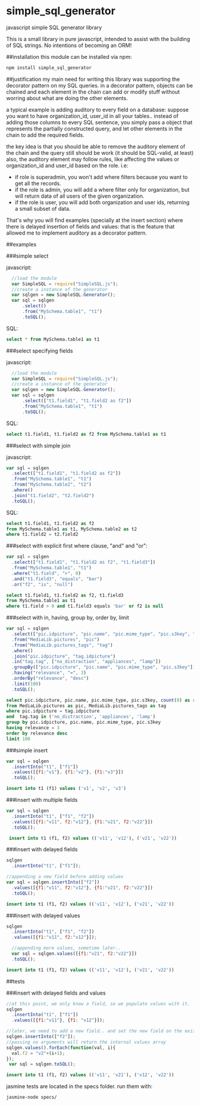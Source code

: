# simple_sql_generator
javascript simple SQL generator library

This is a small library in pure javascript, intended to assist with the building of SQL strings. No intentions of becoming an ORM!

##installation
this module can be installed via npm: 

```bash
npm install simple_sql_generator
```

##justification
my main need for writing this library was supporting the decorator pattern on my SQL queries.
in a decorator pattern, objects can be chained and each element in the chain can add or modify stuff without worring about what are doing the other elements.

a typical example is adding auditory to every field on a database: 
suppose you want to have organization_id, user_id in all your tables.. instead of adding those columns to every SQL sentence, you simply pass a object that represents the partially constructed query, and let other elements in the chain to add the required fields.

the key idea is that you should be able to remove the auditory element of the chain and the query still should be work (it should be SQL-valid, at least) 
also, the auditory element may follow rules, like affecting the values or organization_id and user_id based on the role.
i.e: 
- if role is superadmin, you won't add where filters because you want to get all the records.
- if the role is admin, you will add a where filter only for organization, but will return data of all users of the given organization.
- if the role is user, you will add both organization and user ids, returning a small subset of data. 

That's why you will find examples (specially at the insert section) where there is delayed insertion of fields and values: that is the feature that allowed me to implement auditory as a decorator pattern.  

##examples

###simple select

javascript: 

```javascript
  //load the module
  var SimpleSQL = require("SimpleSQL.js");
  //create a instance of the generator
  var sqlgen = new SimpleSQL.Generator();
  var sql = sqlgen
      .select()
      .from("MySchema.table1", "t1")
      .toSQL();
```

SQL: 

```SQL
select * from MySchema.table1 as t1
```
###select specifying fields

javascript: 

```javascript
  //load the module
  var SimpleSQL = require("SimpleSQL.js");
  //create a instance of the generator
  var sqlgen = new SimpleSQL.Generator();
  var sql = sqlgen
      .select(["t1.field1", "t1.field2 as f2"])
      .from("MySchema.table1", "t1")
      .toSQL();
```

SQL: 

```SQL
select t1.field1, t1.field2 as f2 from MySchema.table1 as t1
```


###select with simple join

javascript: 

```javascript
var sql = sqlgen
  .select(["t1.field1", "t1.field2 as f2"])
  .from("MySchema.table1", "t1")
  .from("MySchema.table2", "t2")
  .where()
  .join("t1.field2", "t2.field2")
  .toSQL();
```

SQL: 

```SQL
select t1.field1, t1.field2 as f2 
from MySchema.table1 as t1, MySchema.table2 as t2 
where t1.field2 = t2.field2
```

###select with explicit first where clause, "and" and "or":

```javascript
var sql = sqlgen
  .select(["t1.field1", "t1.field2 as f2", "t1.field3"])
  .from("MySchema.table1", "t1")
  .where("t1.field", ">", 0)
  .and("t1.field3", "equals", "bar")
  .or("f2", "is", "null")
```

```SQL
select t1.field1, t1.field2 as f2, t1.field3 
from MySchema.table1 as t1
where t1.field > 0 and t1.field3 equals 'bar' or f2 is null
```
###select with in, having, group by, order by, limit

```javascript
var sql = sqlgen
  .select(["pic.idpicture", "pic.name", "pic.mime_type", "pic.s3key", "count(0) as relevance"])
  .from("MediaLib.pictures", "pic")
  .from("MediaLib.pictures_tags", "tag")
  .where()
  .join("pic.idpicture", "tag.idpicture")
  .in("tag.tag", ["no_distraction", "appliances", "lamp"])
  .groupBy(["pic.idpicture", "pic.name", "pic.mime_type", "pic.s3key"])
  .having("relevance", "=", 3)
  .orderBy("relevance", "desc")
  .limit(100)
  .toSQL();
```

```SQL
select pic.idpicture, pic.name, pic.mime_type, pic.s3key, count(0) as relevance 
from MediaLib.pictures as pic, MediaLib.pictures_tags as tag  
where pic.idpicture = tag.idpicture 
and  tag.tag in ('no_distraction', 'appliances', 'lamp') 
group by pic.idpicture, pic.name, pic.mime_type, pic.s3key 
having relevance = 3 
order by relevance desc 
limit 100
```
###simple insert

```javascript
var sql = sqlgen
  .insertInto("t1", ["f1"])
  .values([{f1:"v1"}, {f1:"v2"}, {f1:"v3"}])
  .toSQL();
```

```SQL
insert into t1 (f1) values ('v1', 'v2', 'v3')
```

###insert with multiple fields

```javascript
var sql = sqlgen
  .insertInto("t1", ["f1", "f2"])
  .values([{f1:"v11", f2:"v12"}, {f1:"v21", f2:"v22"}])
  .toSQL();
```

```SQL
 insert into t1 (f1, f2) values (('v11', 'v12'), ('v21', 'v22'))
```
###insert with delayed fields

```javascript
sqlgen
  .insertInto("t1", ["f1"]);

//appending a new field before adding values
var sql = sqlgen.insertInto(["f2"])
  .values([{f1:"v11", f2:"v12"}, {f1:"v21", f2:"v22"}])
  .toSQL();
```

```SQL
insert into t1 (f1, f2) values (('v11', 'v12'), ('v21', 'v22'))
```
###insert with delayed values

```javascript
sqlgen
  .insertInto("t1", ["f1", "f2"])
  .values([{f1:"v11", f2:"v12"}]);

  //appending more values, sometime later.. 
  var sql = sqlgen.values([{f1:"v21", f2:"v22"}])
  .toSQL();
```

```SQL
insert into t1 (f1, f2) values (('v11', 'v12'), ('v21', 'v22'))
```
##tests

###insert with delayed fields and values

```javascript
//at this point, we only know a field, so we populate values with it.
sqlgen
  .insertInto("t1", ["f1"])
  .values([{f1:"v11"}, {f1: "v12"}]);

//later, we need to add a new field.. and set the new field on the existing values
sqlgen.insertInto(["f2"]);
//passing no arguments will return the internal values array
sqlgen.values().forEach(function(val, i){
  val.f2 = "v2"+(i+1);
});
 var sql = sqlgen.toSQL();
```

```SQL
insert into t1 (f1, f2) values (('v11', 'v21'), ('v12', 'v22'))
```
jasmine tests are located in the specs folder. 
run them with: 
```bash
jasmine-node specs/
```


